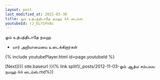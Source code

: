 ```yaml
---
layout: post
last_modified_at: 2021-03-30
title: ஓம் உத்பத்திடாதே நமஹ ௧௧ டைம்ஸ்
youtubeId: rJ_ELYSFe8c
---
```

 
 
 ஓம் உத்பத்திடாதே நமஹ  
 
 -  யார் அறியாமையை உடைக்கிறார்கள் 
 
  
 
  
 
 
 
 
 
 


{% include youtubePlayer.html id=page.youtubeId %}
 
[Next]({{ site.baseurl }}{% link  split1/_posts/2012-11-03-ஓம் ஆத்ம சம்பவய நமஹ ௧௧ டைம்ஸ்.md%})
 
